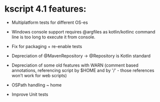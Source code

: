 # kscript 4.1 features:

* Multiplatform tests for different OS-es
* Windows console support requires @argfiles as kotlin/kotlinc command line is too long to execute it from console.

* Fix for packaging + re-enable tests
* Depreciation of @MavenRepository -> @Repository is Kotlin standard
* Depreciation of some old features with WARN (comment based annotations, referencing script by $HOME and by '/' - those references won't work for web scripts)
* OSPath handling ~ home
* Improve Unit tests
